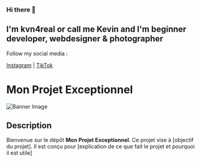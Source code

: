 ### Hi there 👋

## I'm kvn4real or call me Kevin and I'm beginner developer, webdesigner & photographer

Follow my social media : 

[Instagram](https://www.instagram.com/kvn4real_/) | [TikTok](https://www.tiktok.com/@kvncrcy)


# Mon Projet Exceptionnel

![Banner Image](https://link-to-image.com/banner.jpg)

## Description

Bienvenue sur le dépôt **Mon Projet Exceptionnel**. Ce projet vise à [objectif du projet]. Il est conçu pour [explication de ce que fait le projet et pourquoi il est utile]
